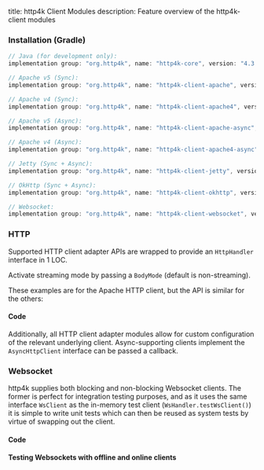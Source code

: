 title: http4k Client Modules
description: Feature overview of the http4k-client modules

### Installation (Gradle)

```groovy
// Java (for development only):
implementation group: "org.http4k", name: "http4k-core", version: "4.3.2.0"

// Apache v5 (Sync): 
implementation group: "org.http4k", name: "http4k-client-apache", version: "4.3.2.0"

// Apache v4 (Sync): 
implementation group: "org.http4k", name: "http4k-client-apache4", version: "4.3.2.0"

// Apache v5 (Async): 
implementation group: "org.http4k", name: "http4k-client-apache-async", version: "4.3.2.0"

// Apache v4 (Async): 
implementation group: "org.http4k", name: "http4k-client-apache4-async", version: "4.3.2.0"

// Jetty (Sync + Async): 
implementation group: "org.http4k", name: "http4k-client-jetty", version: "4.3.2.0"

// OkHttp (Sync + Async): 
implementation group: "org.http4k", name: "http4k-client-okhttp", version: "4.3.2.0"

// Websocket: 
implementation group: "org.http4k", name: "http4k-client-websocket", version: "4.3.2.0"
```

### HTTP
Supported HTTP client adapter APIs are wrapped to provide an `HttpHandler` interface in 1 LOC.

Activate streaming mode by passing a `BodyMode` (default is non-streaming).

These examples are for the Apache HTTP client, but the API is similar for the others:

#### Code [<img class="octocat"/>](https://github.com/http4k/http4k/blob/master/src/docs/guide/modules/clients/example_http.kt)

<script src="https://gist-it.appspot.com/https://github.com/http4k/http4k/blob/master/src/docs/guide/modules/clients/example_http.kt"></script>

Additionally, all HTTP client adapter modules allow for custom configuration of the relevant underlying client. Async-supporting clients implement the `AsyncHttpClient` interface can be passed a callback.

### Websocket
http4k supplies both blocking and non-blocking Websocket clients. The former is perfect for integration testing purposes, and as it uses the same interface `WsClient` as the in-memory test client (`WsHandler.testWsClient()`) it is simple to write unit tests which can then be reused as system tests by virtue of swapping out the client.

#### Code [<img class="octocat"/>](https://github.com/http4k/http4k/blob/master/src/docs/guide/modules/clients/example_websocket.kt)

<script src="https://gist-it.appspot.com/https://github.com/http4k/http4k/blob/master/src/docs/guide/modules/clients/example_websocket.kt"></script>

#### Testing Websockets with offline and online clients [<img class="octocat"/>](https://github.com/http4k/http4k/blob/master/src/docs/guide/modules/clients/TestingWebsockets.kt)

<script src="https://gist-it.appspot.com/https://github.com/http4k/http4k/blob/master/src/docs/guide/modules/clients/TestingWebsockets.kt"></script>
